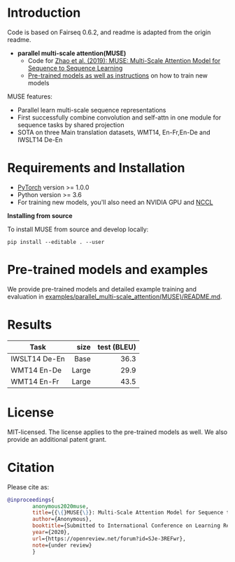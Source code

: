 # Introduction
Code is based on Fairseq 0.6.2, and readme is adapted from the origin readme.
- **parallel multi-scale attention(MUSE)**
  - Code for [Zhao et al. (2019): MUSE: Multi-Scale Attention Model for Sequence to Sequence Learning ](https://openreview.net/pdf?id=SJe-3REFwr)
  - [Pre-trained models as well as instructions](examples/parallel_multi-scale_attention(MUSE)/README.md) on how to train new models

MUSE features:
- Parallel learn multi-scale sequence representations
- First successfully combine convolution and self-attn in one module for sequence tasks by shared projection
- SOTA on three Main translation datasets, WMT14, En-Fr,En-De and IWSLT14 De-En


# Requirements and Installation

* [PyTorch](http://pytorch.org/) version >= 1.0.0
* Python version >= 3.6
* For training new models, you'll also need an NVIDIA GPU and [NCCL](https://github.com/NVIDIA/nccl)

**Installing from source**

To install MUSE from source and develop locally:
```
pip install --editable . --user
```

# Pre-trained models and examples

We provide pre-trained models and detailed example training and
evaluation in [examples/parallel_multi-scale_attention(MUSE)/README.md](examples/parallel_multi-scale_attention(MUSE)/README.md).

# Results
| Task | size  | test (BLEU) |
| ---------- | ---:| ----:|
| IWSLT14 De-En | Base | 36.3 |
| WMT14 En-De |  Large  | 29.9 |
| WMT14 En-Fr |  Large | 43.5 |

# License
MIT-licensed.
The license applies to the pre-trained models as well.
We also provide an additional patent grant.

# Citation

Please cite as:

```bibtex
@inproceedings{
        anonymous2020muse,
        title={{\{}MUSE{\}}: Multi-Scale Attention Model for Sequence to Sequence Learning},
        author={Anonymous},
        booktitle={Submitted to International Conference on Learning Representations},
        year={2020},
        url={https://openreview.net/forum?id=SJe-3REFwr},
        note={under review}
        }
```
